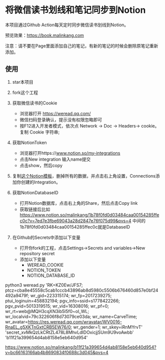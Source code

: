 # 将微信读书划线和笔记同步到Notion


本项目通过Github Action每天定时同步微信读书划线到Notion。

预览效果：https://book.malinkang.com


注意：请不要在Page里面添加自己的笔记，有新的笔记的时候会删除原笔记重新添加。

## 使用

1. star本项目
2. fork这个工程
3. 获取微信读书的Cookie
    * 浏览器打开 https://weread.qq.com/
    * 微信扫码登录确认，提示没有权限忽略即可
    * 按F12进入开发者模式，依次点 Network -> Doc -> Headers-> cookie。复制 Cookie 字符串;
4. 获取NotionToken
    * 浏览器打开https://www.notion.so/my-integrations
    * 点击New integration 输入name提交
    * 点击show，然后copy
5. 复制[这个Notion模板](https://malinkang.notion.site/a7794117392d4625ace722f78742afca?v=0a9551b0702649fa9913ff4f3758ace0)，删掉所有的数据，并点击右上角设置，Connections添加你创建的Integration。

6. 获取NotionDatabaseID
    * 打开Notion数据库，点击右上角的Share，然后点击Copy link
    * 获取链接后比如 https://www.notion.so/malinkang/1b78f0fd0d03484caa00154285ffec0c?v=7ed7e3fbe69043a28d2847e76f075d99&pvs=4 中间的1b78f0fd0d03484caa00154285ffec0c就是DatabaseID
7. 在Github的Secrets中添加以下变量
    * 打开你fork的工程，点击Settings->Secrets and variables->New repository secret
    * 添加以下变量
        * WEREAD_COOKIE
        * NOTION_TOKEN
        * NOTION_DATABASE_ID


python3 weread.py 'RK=KZ0Ew/JFS7; ptcz=cba8e45558c5cab1cccb43896ab8d5980c5506b676460d857e0bf24492a9479f; wr_gid=223315174; wr_fp=2017239275; ptui_loginuin=458832194; pgv_info=ssid=s1778422266; pgv_pvid=5013319515; wr_vid=16308016; wr_pf=0; wr_rt=web@MQH3cqXN3ib5l5f0~ol_WL; wr_localvid=79c322606f8d73079ce03da; wr_name=CarveTime; wr_avatar=https://res.weread.qq.com/wravatar/WV0016-RnaEL_g5XKTnGxtCRB5EW76/0; wr_gender=1; wr_skey=iRnMYrvT' 'secret_xvMkQzLkCRtZL478L8MhvLdIDOxicjjSUm9U9voAwbb' 'b11f21a399654d4ab8158e5eb640d954'


https://www.notion.so/malinkang/b11f21a399654d4ab8158e5eb640d954?v=bc66163166ab4b8690834f0688c3d045&pvs=4